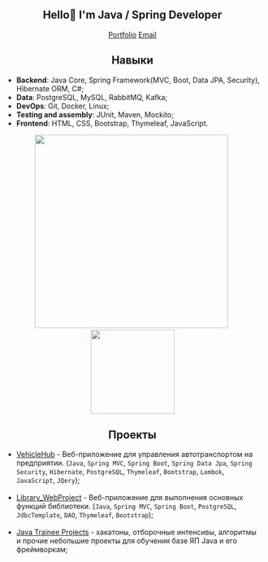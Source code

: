 
<h2 align="center"> Hello👋 I'm Java / Spring Developer</h2>
<p align="center">
  <a href="https://emir1hub.github.io/">Portfolio</a>
  <a href="emir230301@gmail.com">Email</a>
<!--   <a href="https://t.me/cokln">Telegram</a>
  <a href="https://www.instagram.com/luckyonekid">Instagram</a> -->
</p>

<h2 align="center">Навыки</h2>

* **Backend**: Java Core, Spring Framework(MVC, Boot, Data JPA, Security), Hibernate ORM, C#;
* **Data**: PostgreSQL, MySQL, RabbitMQ, Kafka;
* **DevOps**: Git, Docker, Linux;
* **Testing and assembly**: JUnit, Maven, Mockito;
* **Frontend**: HTML, CSS, Bootstrap, Thymeleaf, JavaScript.

<a>
  <p align="center">
    <img src="https://github-readme-stats.vercel.app/api?username=EMIR1HUB&theme=nightowl&text_color=7dc4fa" width="380"/>&nbsp;
    <img src="https://github-readme-stats.vercel.app/api/top-langs/?username=EMIR1HUB&layout=compact&hide=sass&theme=nightowl&text_color=7dc4fa" height="165"/>
  </p>
</a>

<h2 align="center">Проекты</h2>

- [VehicleHub](https://github.com/EMIR1HUB/FleetHub) - Веб-приложение для управления автотранспортом на предприятии. (`Java`, `Spring MVC`, `Spring Boot`, `Spring Data Jpa`, `Spring Security`, `Hibernate`, `PostgreSQL`, `Thymeleaf`, `Bootstrap`, `Lombok`, `JavaScript`, `JQery`);
<br><br>
- [Library_WebProject](https://github.com/EMIR1HUB/Library_WebProject) - Веб-приложение для выполнения основных функций библиотеки.
(`Java`, `Spring MVC`, `Spring Boot`, `PostgreSQL`, `JdbcTemplate`, `DAO`, `Thymeleaf`, `Bootstrap`);
<br><br>
- [Java Trainee Projects](https://github.com/EMIR1HUB/Java-Trainee-Projects/tree/main) - хакатоны, отборочные интенсивы, алгоритмы и прочие небольшие проекты для обучения базе ЯП Java и его фреймворкам;

